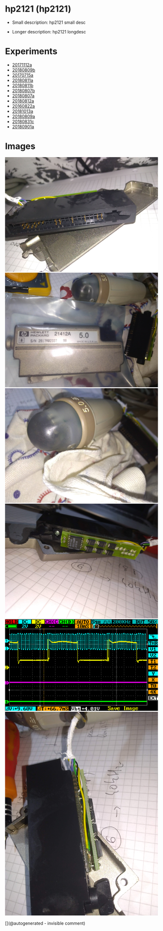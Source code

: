 # hp2121 (hp2121)

* Small description: hp2121 small desc

* Longer description:  hp2121 longdesc

# Experiments

* [20171112a](/include/experiments/auto/20171112a.md)
* [20180809b](/include/experiments/auto/20180809b.md)
* [20170715a](/include/experiments/auto/20170715a.md)
* [20180811a](/include/experiments/auto/20180811a.md)
* [20180811b](/include/experiments/auto/20180811b.md)
* [20180807b](/include/experiments/auto/20180807b.md)
* [20180807a](/include/experiments/auto/20180807a.md)
* [20180812a](/include/experiments/auto/20180812a.md)
* [20160822a](/include/experiments/auto/20160822a.md)
* [20181013a](/include/experiments/auto/20181013a.md)
* [20180809a](/include/experiments/auto/20180809a.md)
* [20180831c](/include/experiments/auto/20180831c.md)
* [20180901a](/include/experiments/auto/20180901a.md)
# Images

![](/include/images/hp2121/20181011a/P_20181011_210750.jpg)
![](/include/images/hp2121/20181011a/P_20181011_212208.jpg)
![](/include/images/hp2121/20181011a/P_20181011_211030.jpg)
![](/include/images/hp2121/20181011a/P_20181011_210736.jpg)
![](/include/images/hp2121/20181013a/IMAG001.png)
![](/include/images/hp2121/20181011a/P_20181011_210744.jpg)


[](@autogenerated - invisible comment)